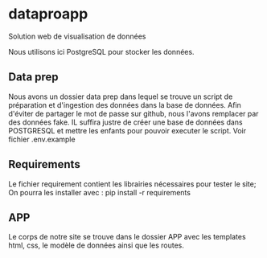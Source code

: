 # dataproapp
Solution web de visualisation de données

Nous utilisons ici PostgreSQL pour stocker les données. 

## Data prep
Nous avons un dossier data prep dans lequel se trouve un script de préparation et d'ingestion des données dans la base de données. Afin d'éviter de partager le mot de passe sur github, nous l'avons remplacer par des données fake. IL suffira justre de créer une base de données dans POSTGRESQL et mettre les enfants pour pouvoir executer le script. Voir fichier .env.example


## Requirements
Le fichier requirement contient les librairies nécessaires pour tester le site; On pourra les installer avec : pip install -r requirements

## APP
Le corps de notre site se trouve dans le dossier APP avec les templates html, css, le modèle de données ainsi que les routes. 